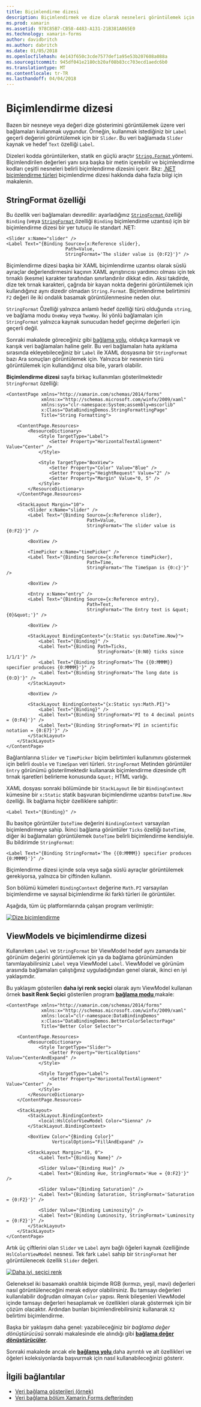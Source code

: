 ```yaml
---
title: Biçimlendirme dizesi
description: Biçimlendirmek ve dize olarak nesneleri görüntülemek için veri bağlamaları kullanın
ms.prod: xamarin
ms.assetid: 978C85B7-CB58-4483-A131-21B381A865E0
ms.technology: xamarin-forms
author: davidbritch
ms.author: dabritch
ms.date: 01/05/2018
ms.openlocfilehash: 4e143f650c3cde7577def1a95e53b207608a088a
ms.sourcegitcommit: 945df041e2180cb20af08b83cc703ecd1aedc6b0
ms.translationtype: MT
ms.contentlocale: tr-TR
ms.lasthandoff: 04/04/2018
---
```

# <a name="string-formatting"></a>Biçimlendirme dizesi

Bazen bir nesneye veya değeri dize gösterimini görüntülemek üzere veri bağlamaları kullanmak uygundur. Örneğin, kullanmak istediğiniz bir `Label` geçerli değerini görüntülemek için bir `Slider`. Bu veri bağlamada `Slider` kaynak ve hedef `Text` özelliği `Label`.

Dizeleri kodda görüntülerken, statik en güçlü araçtır [ `String.Format` ](https://developer.xamarin.com/api/member/System.String.Format/p/System.String/System.Object/) yöntemi. Biçimlendirilen değerleri yanı sıra başka bir metin içerebilir ve biçimlendirme kodları çeşitli nesneleri belirli biçimlendirme dizesini içerir. Bkz: [.NET biçimlendirme türleri](/dotnet/standard/base-types/formatting-types/) biçimlendirme dizesi hakkında daha fazla bilgi için makalenin.

## <a name="the-stringformat-property"></a>StringFormat özelliği

Bu özellik veri bağlamaları devredilir: ayarladığınız [ `StringFormat` ](https://developer.xamarin.com/api/property/Xamarin.Forms.BindingBase.StringFormat/) özelliği `Binding` (veya [ `StringFormat` ](https://developer.xamarin.com/api/property/Xamarin.Forms.Xaml.BindingExtension.StringFormat/) özelliği `Binding` biçimlendirme uzantısı) için bir biçimlendirme dizesi bir yer tutucu ile standart .NET:

```xaml
<Slider x:Name="slider" />
<Label Text="{Binding Source={x:Reference slider},
                      Path=Value,
                      StringFormat='The slider value is {0:F2}'}" />
```

Biçimlendirme dizesi başka bir XAML biçimlendirme uzantısı olarak süslü ayraçlar değerlendirmesini kaçının XAML ayrıştırıcısı yardımcı olması için tek tırnaklı (kesme) karakter tarafından sınırlandırılır dikkat edin. Aksi takdirde, dize tek tırnak karakteri, çağrıda bir kayan nokta değerini görüntülemek için kullandığınız aynı dizedir olmadan `String.Format`. Biçimlendirme belirtimini `F2` değeri ile iki ondalık basamak görüntülenmesine neden olur.

`StringFormat` Özelliği yalnızca anlamlı hedef özelliği türü olduğunda `string`, ve bağlama modu `OneWay` veya `TwoWay`. İki yönlü bağlamaları için `StringFormat` yalnızca kaynak sunucudan hedef geçirme değerleri için geçerli değil.

Sonraki makalede göreceğiniz gibi [bağlama yolu](binding-path.md), oldukça karmaşık ve karışık veri bağlamaları haline gelir. Bu veri bağlamaları hata ayıklama sırasında ekleyebileceğiniz bir `Label` ile XAML dosyasına bir `StringFormat` bazı Ara sonuçları görüntülemek için. Yalnızca bir nesnenin türü görüntülemek için kullandığınız olsa bile, yararlı olabilir.

**Biçimlendirme dizesi** sayfa birkaç kullanımları gösterilmektedir `StringFormat` özelliği:

```xaml
<ContentPage xmlns="http://xamarin.com/schemas/2014/forms"
             xmlns:x="http://schemas.microsoft.com/winfx/2009/xaml"
             xmlns:sys="clr-namespace:System;assembly=mscorlib"
             x:Class="DataBindingDemos.StringFormattingPage"
             Title="String Formatting">

    <ContentPage.Resources>
        <ResourceDictionary>
            <Style TargetType="Label">
                <Setter Property="HorizontalTextAlignment" Value="Center" />
            </Style>

            <Style TargetType="BoxView">
                <Setter Property="Color" Value="Blue" />
                <Setter Property="HeightRequest" Value="2" />
                <Setter Property="Margin" Value="0, 5" />
            </Style>
        </ResourceDictionary>
    </ContentPage.Resources>

    <StackLayout Margin="10">
        <Slider x:Name="slider" />
        <Label Text="{Binding Source={x:Reference slider},
                              Path=Value,
                              StringFormat='The slider value is {0:F2}'}" />

        <BoxView />

        <TimePicker x:Name="timePicker" />
        <Label Text="{Binding Source={x:Reference timePicker},
                              Path=Time,
                              StringFormat='The TimeSpan is {0:c}'}" />

        <BoxView />

        <Entry x:Name="entry" />
        <Label Text="{Binding Source={x:Reference entry},
                              Path=Text,
                              StringFormat='The Entry text is &quot;{0}&quot;'}" />

        <BoxView />

        <StackLayout BindingContext="{x:Static sys:DateTime.Now}">
            <Label Text="{Binding}" />
            <Label Text="{Binding Path=Ticks,
                                  StringFormat='{0:N0} ticks since 1/1/1'}" />
            <Label Text="{Binding StringFormat='The {{0:MMMM}} specifier produces {0:MMMM}'}" />
            <Label Text="{Binding StringFormat='The long date is {0:D}'}" />
        </StackLayout>

        <BoxView />

        <StackLayout BindingContext="{x:Static sys:Math.PI}">
            <Label Text="{Binding}" />
            <Label Text="{Binding StringFormat='PI to 4 decimal points = {0:F4}'}" />
            <Label Text="{Binding StringFormat='PI in scientific notation = {0:E7}'}" />
        </StackLayout>
    </StackLayout>
</ContentPage>
```

Bağlantılarına `Slider` ve `TimePicker` biçim belirtimleri kullanımını göstermek için belirli `double` ve `TimeSpan` veri türleri. `StringFormat` Metinden görüntüler `Entry` görünümü gösterilmektedir kullanarak biçimlendirme dizesinde çift tırnak işaretleri belirleme konusunda `&quot;` HTML varlığı.

XAML dosyası sonraki bölümünde bir `StackLayout` ile bir `BindingContext` kümesine bir `x:Static` statik başvuran biçimlendirme uzantısı `DateTime.Now` özelliği. İlk bağlama hiçbir özelliklere sahiptir:

```xaml
<Label Text="{Binding}" />
```

Bu basitçe görüntüler `DateTime` değerini `BindingContext` varsayılan biçimlendirmeye sahip. İkinci bağlama görüntüler `Ticks` özelliği `DateTime`, diğer iki bağlamaları görüntülemek `DateTime` belirli biçimlendirme kendisiyle. Bu bildirimde `StringFormat`:

```xaml
<Label Text="{Binding StringFormat='The {{0:MMMM}} specifier produces {0:MMMM}'}" />
```

Biçimlendirme dizesi içinde sola veya sağa süslü ayraçlar görüntülemek gerekiyorsa, yalnızca bir çiftinden kullanın.

Son bölümü kümeleri `BindingContext` değerine `Math.PI` varsayılan biçimlendirme ve sayısal biçimlendirme iki farklı türleri ile görüntüler.

Aşağıda, tüm üç platformlarında çalışan program verilmiştir:

[![Dize biçimlendirme](string-formatting-images/stringformatting-small.png "dize biçimlendirme")](string-formatting-images/stringformatting-large.png#lightbox "dize biçimlendirme")

## <a name="viewmodels-and-string-formatting"></a>ViewModels ve biçimlendirme dizesi

Kullanırken `Label` ve `StringFormat` bir ViewModel hedef aynı zamanda bir görünüm değerini görüntülemek için ya da bağlama görünümünden tanımlayabilirsiniz `Label` veya ViewModel `Label`. ViewModel ve görünüm arasında bağlamaları çalıştığınız uyguladığından genel olarak, ikinci en iyi yaklaşımdır.

Bu yaklaşım gösterilen **daha iyi renk seçici** olarak aynı ViewModel kullanan örnek **basit Renk Seçici** gösterilen program [ **bağlama modu** ](binding-mode.md) makale:

```xaml
<ContentPage xmlns="http://xamarin.com/schemas/2014/forms"
             xmlns:x="http://schemas.microsoft.com/winfx/2009/xaml"
             xmlns:local="clr-namespace:DataBindingDemos"
             x:Class="DataBindingDemos.BetterColorSelectorPage"
             Title="Better Color Selector">

    <ContentPage.Resources>
        <ResourceDictionary>
            <Style TargetType="Slider">
                <Setter Property="VerticalOptions" Value="CenterAndExpand" />
            </Style>

            <Style TargetType="Label">
                <Setter Property="HorizontalTextAlignment" Value="Center" />
            </Style>
        </ResourceDictionary>
    </ContentPage.Resources>

    <StackLayout>
        <StackLayout.BindingContext>
            <local:HslColorViewModel Color="Sienna" />
        </StackLayout.BindingContext>

        <BoxView Color="{Binding Color}"
                 VerticalOptions="FillAndExpand" />

        <StackLayout Margin="10, 0">
            <Label Text="{Binding Name}" />

            <Slider Value="{Binding Hue}" />
            <Label Text="{Binding Hue, StringFormat='Hue = {0:F2}'}" />

            <Slider Value="{Binding Saturation}" />
            <Label Text="{Binding Saturation, StringFormat='Saturation = {0:F2}'}" />

            <Slider Value="{Binding Luminosity}" />
            <Label Text="{Binding Luminosity, StringFormat='Luminosity = {0:F2}'}" />
        </StackLayout>
    </StackLayout>
</ContentPage>    
```

Artık üç çiftlerini olan `Slider` ve `Label` aynı bağlı öğeleri kaynak özelliğinde `HslColorViewModel` nesnesi. Tek fark `Label` sahip bir `StringFormat` her görüntülenecek özellik `Slider` değeri.

[![Daha iyi, seçici renk](string-formatting-images/bettercolorselector-small.png "daha iyi, seçici renk")](string-formatting-images/bettercolorselector-large.png#lightbox "daha iyi, seçici renk")

Geleneksel iki basamaklı onaltılık biçimde RGB (kırmızı, yeşil, mavi) değerleri nasıl görüntüleneceğini merak ediyor olabilirsiniz. Bu tamsayı değerleri kullanılabilir doğrudan olmayan `Color` yapısı. Renk bileşenleri ViewModel içinde tamsayı değerleri hesaplamak ve özellikleri olarak göstermek için bir çözüm olacaktır. Ardından bunları biçimlendirebilirsiniz kullanarak `X2` belirtimi biçimlendirme.

Başka bir yaklaşım daha genel: yazabileceğiniz bir *bağlama değer dönüştürücüsü* sonraki makalesinde ele alındığı gibi [ **bağlama değer dönüştürücüler**](converters.md).

Sonraki makalede ancak ele [ **bağlama yolu** ](binding-path.md) daha ayrıntılı ve alt özellikleri ve öğeleri koleksiyonlarda başvurmak için nasıl kullanabileceğinizi gösterir.


## <a name="related-links"></a>İlgili bağlantılar

- [Veri bağlama gösterileri (örnek)](https://developer.xamarin.com/samples/xamarin-forms/DataBindingDemos/)
- [Veri bağlama bölüm Xamarin.Forms defterinden](~/xamarin-forms/creating-mobile-apps-xamarin-forms/summaries/chapter16.md)

